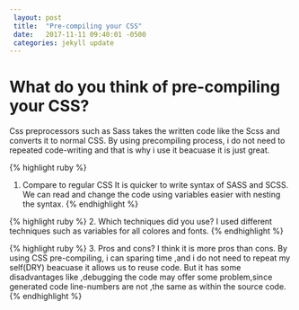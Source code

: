 ```yaml
---
 layout: post
 title:  "Pre-compiling your CSS"
 date:   2017-11-11 09:40:01 -0500
 categories: jekyll update
---
```

# What do you think of pre-compiling your CSS?

 Css preprocessors such as Sass takes the written code like the Scss and converts it to normal CSS. By using precompiling process, i do not need to repeated code-writing and that is why i use it beacuase it is just great.

{% highlight ruby %}
 1. Compare to regular CSS
    It is quicker to write syntax of SASS and SCSS.
    We can read and change the code using variables easier with nesting the syntax.
{% endhighlight %}

{% highlight ruby %}
 2. Which techniques did you use?
    I used different techniques such as variables for all colores and fonts.
{% endhighlight %}

{% highlight ruby %}
 3. Pros and cons?
    I think it is more pros than cons. 
    By using CSS pre-compiling, i can sparing time 
    ,and i do not need to repeat my self(DRY) beacuase it allows us to reuse code. 
    But it has some disadvantages like ,debugging the code may offer some problem,since generated code line-numbers are not
    ,the same as within the source code.
 {% endhighlight %}
 
 [jekyll-docs]: https://jekyllrb.com/docs/home
 [jekyll-gh]:   https://github.com/jekyll/jekyll
 [jekyll-talk]: https://talk.jekyllrb.com/
 